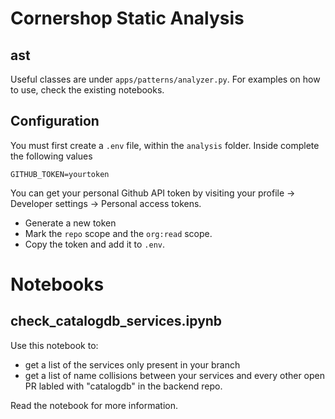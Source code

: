 # Cornershop Static Analysis

## ast

Useful classes are under `apps/patterns/analyzer.py`. For examples on how to use, check the existing notebooks.

## Configuration

You must first create a `.env` file, within the `analysis` folder.
Inside complete the following values

~~~
GITHUB_TOKEN=yourtoken
~~~

You can get your personal Github API token by visiting your profile -> Developer settings -> Personal access tokens.

* Generate a new token
* Mark the `repo` scope and the `org:read` scope.
* Copy the token and add it to `.env`.


# Notebooks

## check_catalogdb_services.ipynb

Use this notebook to:

* get a list of the services only present in your branch
* get a list of name collisions between your services and every other open PR labled with "catalogdb" in the backend repo.

Read the notebook for more information.
